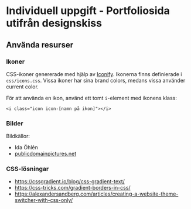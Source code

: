 # Individuell uppgift - Portfoliosida utifrån designskiss

## Använda resurser

### Ikoner

CSS-ikoner genererade med hjälp av [Iconify](https://iconify.design/). Ikonerna finns definierade i ```css/icons.css```. Vissa ikoner har sina brand colors, medans vissa använder current color.

För att använda en ikon, använd ett tomt ```i```-element med ikonens klass:
```
<i class="icon icon-[namn på ikon]"></i>
```

### Bilder

Bildkällor:
- Ida Öhlén
- [publicdomainpictures.net](https://www.publicdomainpictures.net/en/)

### CSS-lösningar

- https://cssgradient.io/blog/css-gradient-text/
- https://css-tricks.com/gradient-borders-in-css/
- https://alexandersandberg.com/articles/creating-a-website-theme-switcher-with-css-only/
